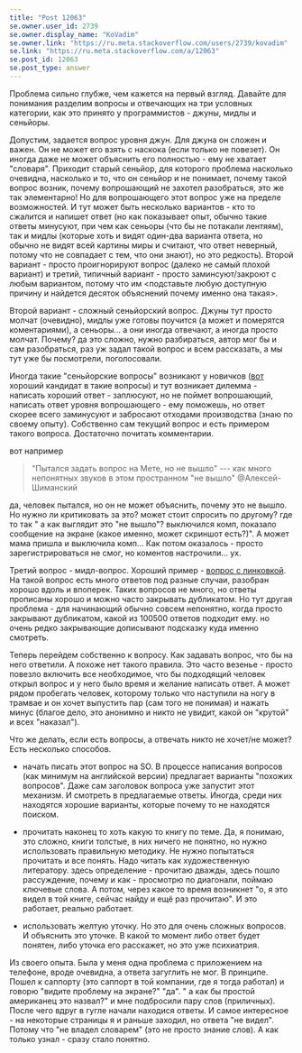 ```yaml
---
title: "Post 12063"
se.owner.user_id: 2739
se.owner.display_name: "KoVadim"
se.owner.link: "https://ru.meta.stackoverflow.com/users/2739/kovadim"
se.link: "https://ru.meta.stackoverflow.com/a/12063"
se.post_id: 12063
se.post_type: answer
---
```

<p>Проблема сильно глубже, чем кажется на первый взгляд. Давайте для понимания разделим вопросы и отвечающих на три условных категории, как это принято у программистов - джуны, мидлы и сеньйоры.</p>
<p>Допустим, задается вопрос уровня джун. Для джуна он сложен и важен. Он не может его взять с наскока (если только не повезет). Он иногда даже не может объяснить его полностью - ему не хватает &quot;словаря&quot;. Приходит старый сеньйор, для которого проблема насколько очевидна, насколько и то, что он сеньйор и не понимает, почему такой вопрос возник, почему вопрошающий не захотел разобраться, это же так элементарно! Но для вопрошающего этот вопрос уже на пределе возможностей. И тут может быть несколько вариантов - кто то сжалится и напишет ответ (но как показывает опыт, обычно такие ответы минусуют, при чем как сеньоры (что бы не потакали лентяям), так и мидлы (которые хоть и видят один-два варианта ответа, но обычно не видят всей картины миры и считают, что ответ неверный, потому что не совпадает с тем, что они знают), но это редкость). Второй вариант - просто проигнорируют вопрос (далеко не самый плохой вариант) и третий, типичный вариант - просто заминсуют/закроют с любым вариантом, потому что им &lt;подставьте любую доступную причину и найдется десяток объяснений почему именно она такая&gt;.</p>
<p>Второй вариант - сложный сеньйорский вопрос. Джуны тут просто молчат (очевидно), мидлы уже готовы поучится (а может и померятся коментариями), а сеньоры... а они иногда отвечают, а иногда просто молчат. Почему? да это сложно, нужно разбираться, автор мог бы и сам разобраться, раз уж задал такой вопрос и всем рассказать, а мы тут уже бы посмотрели, поголосовали.</p>
<p>Иногда такие &quot;сеньйорские вопросы&quot; возникают у новичков (<a href="https://ru.stackoverflow.com/questions/1425884/c-int-ptr-new-int0">вот</a> хороший кандидат в такие вопросы) и тут возникает дилемма - написать хороший ответ - заплюсуют, но не поймет вопрошающий, написать ответ уровня вопрошающего - ему поможешь, но ответ скорее всего заминусуют и забросают отходами производства (знаю по своему опыту). Собственно сам текущий вопрос и есть примером такого вопроса. Достаточно почитать комментарии.</p>
<p>вот например</p>
<blockquote>
<p>&quot;Пытался задать вопрос на Мете, но не вышло&quot; --- как много непонятных звуков в этом пространном &quot;не вышло&quot;
@Алексей-Шиманский</p>
</blockquote>
<p>да, человек пытался, но он не может объяснить, почему это не вышло. Но нужно ли критиковать за это? может стоит спросить по другому? где то так &quot; а как выглядит это &quot;не вышло&quot;? выключился комп, показало сообщение на экране (какое именно, может скриншот есть?)&quot;. А может мама пришла и выключила комп... Как потом оказалось - просто зарегистрироваться не смог, но коментов настрочили... ух.</p>
<p>Третий вопрос - мидл-вопрос. Хороший пример - <a href="https://ru.stackoverflow.com/questions/536546/%d0%a1%d1%81%d1%8b%d0%bb%d0%ba%d0%b0-%d0%bd%d0%b0-%d0%bd%d0%b5%d1%80%d0%b0%d0%b7%d1%80%d0%b5%d1%88%d0%b5%d0%bd%d0%bd%d1%8b%d0%b9-%d0%b2%d0%bd%d0%b5%d1%88%d0%bd%d0%b8%d0%b9-%d1%81%d0%b8%d0%bc%d0%b2%d0%be%d0%bb-%d0%b2%d0%be%d0%b7%d0%bc%d0%be%d0%b6%d0%bd%d1%8b%d0%b5-%d0%bf%d1%80%d0%b8%d1%87%d0%b8%d0%bd%d1%8b">вопрос с линковкой</a>. На такой вопрос есть много ответов под разные случаи, разобран хорошо вдоль и впоперек. Таких вопросов не много, но ответы прописаны хорошо и можно часто закрывать дубликатом. Но тут другая проблема - для начинающий обычно совсем непонятно, когда просто закрывают дубликатом, какой из 100500 ответов подходит ему. но очень редко закрывающие дописывают подсказку куда именно смотреть.</p>
<p>Теперь перейдем собственно к вопросу. Как задавать вопрос, что бы на него ответили. А похоже нет такого правила. Это часто везенье - просто повезло включить все необходимое, что бы подходящий человек открыл вопрос и у него было время и желание написать ответ. А может рядом пробегать человек, которому только что наступили на ногу в трамвае и он хочет выпустить пар (сам того не понимая) и нажать минус (благое дело, это анонимно и никто не увидит, какой он &quot;крутой&quot; и всех &quot;наказал&quot;).</p>
<p>Что же делать, если есть вопросы, а отвечать никто не хочет/не может? Есть несколько способов.</p>
<ul>
<li><p>начать писать этот вопрос на SO. В процессе написания вопросов (как минимум на английской версии) предлагает варианты &quot;похожих вопросов&quot;. Даже сам заголовок вопроса уже запустит этот механизм. И смотреть в предлагаемые ответы. Иногда, среди них находятся хорошие варианты, которые почему то не находятся поиском.</p>
</li>
<li><p>прочитать наконец то хоть какую то книгу по теме. Да, я понимаю, это сложно, книги толстые, в них ничего не понятно, но нужно использовать правильную методику. Не нужно попытаться прочитать и все понять. Надо читать как художественную литератору. здесь определение - прочитаю дважды, здесь пошло рассуждение, почему и как - просмотрю по диагонали, поймаю ключевые слова. А потом, через какое то время возникнет &quot;о, я это видел в той книге, сейчас найду и ещё раз прочитаю&quot;. И это работает, реально работает.</p>
</li>
<li><p>использовать желтую уточку. Но это для очень сложных вопросов. И объяснить это уточке. В какой то момент либо ответ будет понятен, либо уточка его расскажет, но это уже психиатрия.</p>
</li>
</ul>
<p>Из своего опыта. Была у меня одна проблема с приложением на телефоне, вроде очевидна, а ответа загуглить не мог. В принципе. Пошел к саппорту (это саппорт в той компании, где я тогда работал) и говорю &quot;видите проблему на экране?&quot; &quot;да&quot;. &quot; а как бы простой американец это назвал?&quot; и мне подбросили пару слов (приличных). После чего вдруг в гугле начали находися ответы. И самое интересное - на некоторые страницы я и раньше заходил, но ответа &quot;не видел&quot;. Потому что &quot;не владел словарем&quot; (это не просто знание слов). А как только узнал - сразу стало понятно.</p>
